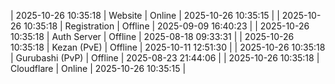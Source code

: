 | 2025-10-26 10:35:18 | Website | Online | 2025-10-26 10:35:15 |
| 2025-10-26 10:35:18 | Registration | Offline | 2025-09-09 16:40:23 |
| 2025-10-26 10:35:18 | Auth Server | Offline | 2025-08-18 09:33:31 |
| 2025-10-26 10:35:18 | Kezan (PvE) | Offline | 2025-10-11 12:51:30 |
| 2025-10-26 10:35:18 | Gurubashi (PvP) | Offline | 2025-08-23 21:44:06 |
| 2025-10-26 10:35:18 | Cloudflare | Online | 2025-10-26 10:35:15 |
